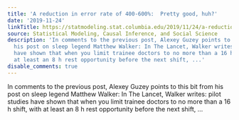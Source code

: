 ```yaml
---
title: 'A reduction in error rate of 400-600%:  Pretty good, huh?'
date: '2019-11-24'
linkTitle: https://statmodeling.stat.columbia.edu/2019/11/24/a-reduction-in-error-rate-of-400-600-pretty-good-huh/
source: Statistical Modeling, Causal Inference, and Social Science
description: 'In comments to the previous post, Alexey Guzey points to this bit from
  his post on sleep legend Matthew Walker: In The Lancet, Walker writes: pilot studies
  have shown that when you limit trainee doctors to no more than a 16 h shift, with
  at least an 8 h rest opportunity before the next shift, ...'
disable_comments: true
---
```

In comments to the previous post, Alexey Guzey points to this bit from his post on sleep legend Matthew Walker: In The Lancet, Walker writes: pilot studies have shown that when you limit trainee doctors to no more than a 16 h shift, with at least an 8 h rest opportunity before the next shift, ...
